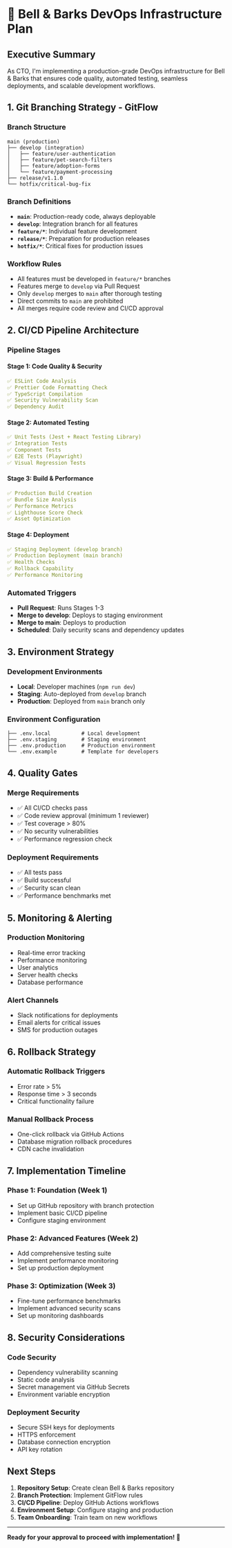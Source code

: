 # 🚀 **Bell & Barks DevOps Infrastructure Plan**

## **Executive Summary**
As CTO, I'm implementing a production-grade DevOps infrastructure for Bell & Barks that ensures code quality, automated testing, seamless deployments, and scalable development workflows.

## **1. Git Branching Strategy - GitFlow**

### **Branch Structure**
```
main (production)
├── develop (integration)
│   ├── feature/user-authentication
│   ├── feature/pet-search-filters
│   ├── feature/adoption-forms
│   └── feature/payment-processing
├── release/v1.1.0
└── hotfix/critical-bug-fix
```

### **Branch Definitions**
- **`main`**: Production-ready code, always deployable
- **`develop`**: Integration branch for all features
- **`feature/*`**: Individual feature development
- **`release/*`**: Preparation for production releases
- **`hotfix/*`**: Critical fixes for production issues

### **Workflow Rules**
- All features must be developed in `feature/*` branches
- Features merge to `develop` via Pull Request
- Only `develop` merges to `main` after thorough testing
- Direct commits to `main` are prohibited
- All merges require code review and CI/CD approval

## **2. CI/CD Pipeline Architecture**

### **Pipeline Stages**

#### **Stage 1: Code Quality & Security**
```yaml
✅ ESLint Code Analysis
✅ Prettier Code Formatting Check
✅ TypeScript Compilation
✅ Security Vulnerability Scan
✅ Dependency Audit
```

#### **Stage 2: Automated Testing**
```yaml
✅ Unit Tests (Jest + React Testing Library)
✅ Integration Tests
✅ Component Tests
✅ E2E Tests (Playwright)
✅ Visual Regression Tests
```

#### **Stage 3: Build & Performance**
```yaml
✅ Production Build Creation
✅ Bundle Size Analysis
✅ Performance Metrics
✅ Lighthouse Score Check
✅ Asset Optimization
```

#### **Stage 4: Deployment**
```yaml
✅ Staging Deployment (develop branch)
✅ Production Deployment (main branch)
✅ Health Checks
✅ Rollback Capability
✅ Performance Monitoring
```

### **Automated Triggers**
- **Pull Request**: Runs Stages 1-3
- **Merge to develop**: Deploys to staging environment
- **Merge to main**: Deploys to production
- **Scheduled**: Daily security scans and dependency updates

## **3. Environment Strategy**

### **Development Environments**
- **Local**: Developer machines (`npm run dev`)
- **Staging**: Auto-deployed from `develop` branch
- **Production**: Deployed from `main` branch only

### **Environment Configuration**
```
├── .env.local          # Local development
├── .env.staging        # Staging environment
├── .env.production     # Production environment
└── .env.example        # Template for developers
```

## **4. Quality Gates**

### **Merge Requirements**
- ✅ All CI/CD checks pass
- ✅ Code review approval (minimum 1 reviewer)
- ✅ Test coverage > 80%
- ✅ No security vulnerabilities
- ✅ Performance regression check

### **Deployment Requirements**
- ✅ All tests pass
- ✅ Build successful
- ✅ Security scan clean
- ✅ Performance benchmarks met

## **5. Monitoring & Alerting**

### **Production Monitoring**
- Real-time error tracking
- Performance monitoring
- User analytics
- Server health checks
- Database performance

### **Alert Channels**
- Slack notifications for deployments
- Email alerts for critical issues
- SMS for production outages

## **6. Rollback Strategy**

### **Automatic Rollback Triggers**
- Error rate > 5%
- Response time > 3 seconds
- Critical functionality failure

### **Manual Rollback Process**
- One-click rollback via GitHub Actions
- Database migration rollback procedures
- CDN cache invalidation

## **7. Implementation Timeline**

### **Phase 1: Foundation (Week 1)**
- Set up GitHub repository with branch protection
- Implement basic CI/CD pipeline
- Configure staging environment

### **Phase 2: Advanced Features (Week 2)**
- Add comprehensive testing suite
- Implement performance monitoring
- Set up production deployment

### **Phase 3: Optimization (Week 3)**
- Fine-tune performance benchmarks
- Implement advanced security scans
- Set up monitoring dashboards

## **8. Security Considerations**

### **Code Security**
- Dependency vulnerability scanning
- Static code analysis
- Secret management via GitHub Secrets
- Environment variable encryption

### **Deployment Security**
- Secure SSH keys for deployments
- HTTPS enforcement
- Database connection encryption
- API key rotation

## **Next Steps**

1. **Repository Setup**: Create clean Bell & Barks repository
2. **Branch Protection**: Implement GitFlow rules
3. **CI/CD Pipeline**: Deploy GitHub Actions workflows
4. **Environment Setup**: Configure staging and production
5. **Team Onboarding**: Train team on new workflows

---

**Ready for your approval to proceed with implementation!** 🚀

